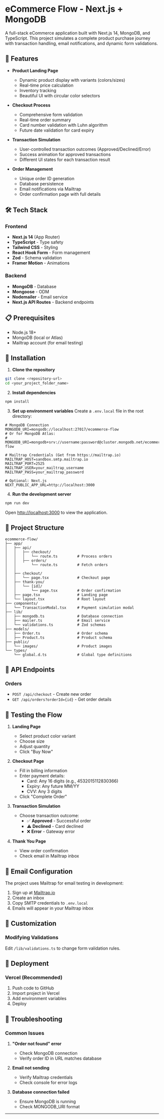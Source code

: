 # eCommerce Flow - Next.js + MongoDB

A full-stack eCommerce application built with Next.js 14, MongoDB, and TypeScript. This project simulates a complete product purchase journey with transaction handling, email notifications, and dynamic form validations.

## 🚀 Features

- **Product Landing Page**
  - Dynamic product display with variants (colors/sizes)
  - Real-time price calculation
  - Inventory tracking
  - Beautiful UI with circular color selectors

- **Checkout Process**
  - Comprehensive form validation
  - Real-time order summary
  - Card number validation with Luhn algorithm
  - Future date validation for card expiry

- **Transaction Simulation**
  - User-controlled transaction outcomes (Approved/Declined/Error)
  - Success animation for approved transactions
  - Different UI states for each transaction result

- **Order Management**
  - Unique order ID generation
  - Database persistence
  - Email notifications via Mailtrap
  - Order confirmation page with full details

## 🛠️ Tech Stack

### Frontend
- **Next.js 14** (App Router)
- **TypeScript** - Type safety
- **Tailwind CSS** - Styling
- **React Hook Form** - Form management
- **Zod** - Schema validation
- **Framer Motion** - Animations

### Backend
- **MongoDB** - Database
- **Mongoose** - ODM
- **Nodemailer** - Email service
- **Next.js API Routes** - Backend endpoints

## 📋 Prerequisites

- Node.js 18+ 
- MongoDB (local or Atlas)
- Mailtrap account (for email testing)

## 🔧 Installation

1. **Clone the repository**
```bash
git clone <repository-url>
cd <your_project_folder_name>
```

2. **Install dependencies**
```bash
npm install
```

3. **Set up environment variables**
Create a `.env.local` file in the root directory:

```env
# MongoDB Connection
MONGODB_URI=mongodb://localhost:27017/ecommerce-flow
# Or for MongoDB Atlas:
# MONGODB_URI=mongodb+srv://username:password@cluster.mongodb.net/ecommerce-flow

# Mailtrap Credentials (Get from https://mailtrap.io)
MAILTRAP_HOST=sandbox.smtp.mailtrap.io
MAILTRAP_PORT=2525
MAILTRAP_USER=your_mailtrap_username
MAILTRAP_PASS=your_mailtrap_password

# Optional: Next.js
NEXT_PUBLIC_APP_URL=http://localhost:3000
```

4. **Run the development server**
```bash
npm run dev
```

Open [http://localhost:3000](http://localhost:3000) to view the application.

## 📁 Project Structure

```
ecommerce-flow/
├── app/
│   ├── api/
│   │   ├── checkout/
│   │   │   └── route.ts         # Process orders
│   │   ├── orders/
│   │       └── route.ts         # Fetch orders
│   │   
│   ├── checkout/
│   │   └── page.tsx             # Checkout page
│   ├── thank-you/
│   │   └── [id]/
│   │       └── page.tsx         # Order confirmation
│   ├── page.tsx                 # Landing page
│   └── layout.tsx               # Root layout
├── components/
│   └── TransactionModal.tsx     # Payment simulation modal
├── lib/
│   ├── mongodb.ts               # Database connection
│   ├── mailer.ts                # Email service
│   └── validations.ts           # Zod schemas
├── models/
│   ├── Order.ts                 # Order schema
│   ├── Product.ts               # Product schema
├── public/
│   └── images/                  # Product images
└── types/
    └── global.d.ts              # Global type definitions
```

## 🔌 API Endpoints
### Orders
- `POST /api/checkout` - Create new order
- `GET /api/orders?orderId={id}` - Get order details


## 🧪 Testing the Flow

1. **Landing Page**
   - Select product color variant
   - Choose size
   - Adjust quantity
   - Click "Buy Now"

2. **Checkout Page**
   - Fill in billing information
   - Enter payment details:
     - Card: Any 16 digits (e.g., 4532015112830366)
     - Expiry: Any future MM/YY
     - CVV: Any 3 digits
   - Click "Complete Order"

3. **Transaction Simulation**
   - Choose transaction outcome:
     - ✅ **Approved** - Successful order
     - ⚠️ **Declined** - Card declined
     - ❌ **Error** - Gateway error

4. **Thank You Page**
   - View order confirmation
   - Check email in Mailtrap inbox

## 📧 Email Configuration

The project uses Mailtrap for email testing in development:

1. Sign up at [Mailtrap.io](https://mailtrap.io)
2. Create an inbox
3. Copy SMTP credentials to `.env.local`
4. Emails will appear in your Mailtrap inbox

## 🎨 Customization


### Modifying Validations
Edit `/lib/validations.ts` to change form validation rules.

## 🚀 Deployment

### Vercel (Recommended)
1. Push code to GitHub
2. Import project in Vercel
3. Add environment variables
4. Deploy



## 🐛 Troubleshooting

### Common Issues

1. **"Order not found" error**
   - Check MongoDB connection
   - Verify order ID in URL matches database

2. **Email not sending**
   - Verify Mailtrap credentials
   - Check console for error logs

3. **Database connection failed**
   - Ensure MongoDB is running
   - Check MONGODB_URI format


---
